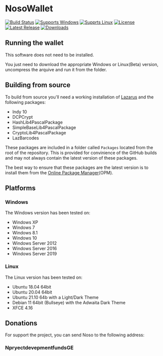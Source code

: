 # NosoWallet
[![Build Status](https://github.com/Noso-Project/NosoWallet/workflows/Build%20NosoWallet/badge.svg?branch=main)](https://github.com/Noso-Project/NosoWallet/actions)
[![Supports Windows](https://img.shields.io/badge/support-Windows-blue?logo=Windows)](https://github.com/Noso-Project/NosoWallet/releases/latest)
[![Supprts Linux](https://img.shields.io/badge/support-Linux-yellow?logo=Linux)](https://github.com/Noso-Project/NosoWallet/releases/latest)
[![License](https://img.shields.io/github/license/Noso-Project/NosoWallet)](https://github.com/Noso-Project/NosoWallet/blob/master/LICENSE)
[![Latest Release](https://img.shields.io/github/v/release/Noso-Project/NosoWallet?label=latest%20release)](https://github.com/Noso-Project/NosoWallet/releases/latest)
[![Downloads](https://img.shields.io/github/downloads/Noso-Project/NosoWallet/total)](https://github.com/Noso-Project/NosoWallet/releases)

## Running the wallet

This software does not need to be installed.

You just need to download the appropriate Windows or Linux(Beta) version, uncompress the arquive and run it from the folder.

## Building from source

To build from source you'll need a working installation of [Lazarus](https://www.lazarus-ide.org/index.php?page=downloads) and the following packages:

- Indy 10
- DCPCrypt
- HashLib4PascalPackage
- SimpleBaseLib4PascalPackage
- CryptoLib4PascalPackage
- LazBarcodes

These packages are included in a folder called `Packages` located from the root of the repository. This is provided for convinience of the GitHub builds and may not always contain the latest version of these packages.

The best way to ensure that these packages are the latest version is to install them from the [Online Package Manager](https://wiki.freepascal.org/Online_Package_Manager)(OPM).

## Platforms

### Windows

The Windows version has been tested on:

- Windows XP
- Windows 7
- Windows 8.1
- Windows 10
- Windows Server 2012
- Windows Server 2016
- Windows Server 2019

### Linux

The Linux version has been tested on:

- Ubuntu 18.04 64bit
- Ubuntu 20.04 64bit
- Ubuntu 21.10 64b with a Light/Dark Theme
- Debian 11 64bit (Bullseye) with the Adwaita Dark Theme
- XFCE 4.16

## Donations

For support the project, you can send Noso to the following address:

### NpryectdevepmentfundsGE

